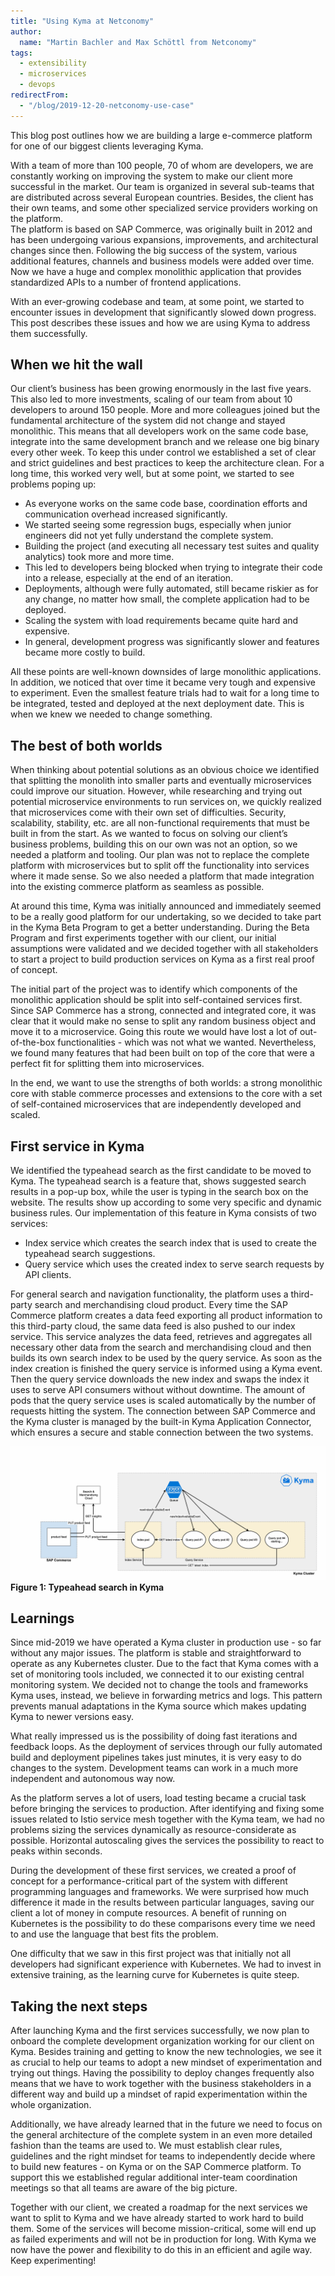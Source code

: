 ```yaml
---
title: "Using Kyma at Netconomy"
author:
  name: "Martin Bachler and Max Schöttl from Netconomy"
tags:
  - extensibility
  - microservices
  - devops
redirectFrom:
  - "/blog/2019-12-20-netconomy-use-case"
---
```



This blog post outlines how we are building a large e-commerce platform for one of our biggest clients leveraging Kyma. 

<!-- overview -->

With a team of more than 100 people, 70 of whom are developers, we are constantly working on improving the system to make our client more successful in the market. Our team is organized in several sub-teams that are distributed across several European countries. Besides, the client has their own teams, and some other specialized service providers working on the platform.  
The platform is based on SAP Commerce, was originally built in 2012 and has been undergoing various expansions, improvements, and architectural changes since then. Following the big success of the system, various additional features, channels and business models were added over time. Now we have a huge and complex monolithic application that provides standardized APIs to a number of frontend applications.  

With an ever-growing codebase and team, at some point, we started to encounter issues in development that significantly slowed down progress. This post describes these issues and how we are using Kyma to address them successfully.

## When we hit the wall

Our client’s business has been growing enormously in the last five years. This also led to more investments, scaling of our team from about 10 developers to around 150 people. More and more colleagues joined but the fundamental architecture of the system did not change and stayed monolithic. This means that all developers work on the same code base, integrate into the same development branch and we release one big binary every other week. To keep this under control we established a set of clear and strict guidelines and best practices to keep the architecture clean. For a long time, this worked very well, but at some point, we started to see problems poping up:

-   As everyone works on the same code base, coordination efforts and communication overhead increased significantly.
-   We started seeing some regression bugs, especially when junior engineers did not yet fully understand the complete system.
-   Building the project (and executing all necessary test suites and quality analytics) took more and more time.
-   This led to developers being blocked when trying to integrate their code into a release, especially at the end of an iteration.
-   Deployments, although were fully automated, still became riskier as for any change, no matter how small, the complete application had to be deployed.
-   Scaling the system with load requirements became quite hard and expensive.
-   In general, development progress was significantly slower and features became more costly to build.  

All these points are well-known downsides of large monolithic applications. In addition, we noticed that over time it became very tough and expensive to experiment. Even the smallest feature trials had to wait for a long time to be integrated, tested and deployed at the next deployment date. This is when we knew we needed to change something.

## The best of both worlds

When thinking about potential solutions as an obvious choice we identified that splitting the monolith into smaller parts and eventually microservices could improve our situation. However, while researching and trying out potential microservice environments to run services on, we quickly realized that microservices come with their own set of difficulties. Security, scalability, stability, etc. are all non-functional requirements that must be built in from the start. As we wanted to focus on solving our client’s business problems, building this on our own was not an option, so we needed a platform and tooling. Our plan was not to replace the complete platform with microservices but to split off the functionality into services where it made sense. So we also needed a platform that made integration into the existing commerce platform as seamless as possible.  

At around this time, Kyma was initially announced and immediately seemed to be a really good platform for our undertaking, so we decided to take part in the Kyma Beta Program to get a better understanding. During the Beta Program and first experiments together with our client, our initial assumptions were validated and we decided together with all stakeholders to start a project to build production services on Kyma as a first real proof of concept.  

The initial part of the project was to identify which components of the monolithic application should be split into self-contained services first. Since SAP Commerce has a strong, connected and integrated core, it was clear that it would make no sense to split any random business object and move it to a microservice. Going this route we would have lost a lot of out-of-the-box functionalities - which was not what we wanted. Nevertheless, we found many features that had been built on top of the core that were a perfect fit for splitting them into microservices.

In the end, we want to use the strengths of both worlds: a strong monolithic core with stable commerce processes and extensions to the core with a set of self-contained microservices that are independently developed and scaled.

## First service in Kyma

We identified the typeahead search as the first candidate to be moved to Kyma. The typeahead search is a feature that,  shows suggested search results in a pop-up box, while the user is typing in the search box on the website. The results show up according to some very specific and dynamic business rules. Our implementation of this feature in Kyma consists of two services:  

-   Index service which creates the search index that is used to create the typeahead search suggestions.
-   Query service which uses the created index to serve search requests by API clients.  

    
For general search and navigation functionality, the platform uses a third-party search and merchandising cloud product. Every time the SAP Commerce platform creates a data feed exporting all product information to this third-party cloud, the same data feed is also pushed to our index service. This service analyzes the data feed, retrieves and aggregates all necessary other data from the search and merchandising cloud and then builds its own search index to be used by the query service. As soon as the index creation is finished the query service is informed using a Kyma event. Then the query service downloads the new index and swaps the index it uses to serve API consumers without without downtime. The amount of pods that the query service uses is scaled automatically by the number of requests hitting the system. The connection between SAP Commerce and the Kyma cluster is managed by the built-in Kyma Application Connector, which ensures a secure and stable connection between the two systems.

![](./suggest_kyma.png)
**Figure 1: Typeahead search in Kyma**  

## Learnings

Since mid-2019 we have operated a Kyma cluster in production use - so far without any major issues. The platform is stable and straightforward to operate as any Kubernetes cluster. Due to the fact that Kyma comes with a set of monitoring tools included, we connected it to our existing central monitoring system. We decided not to change the tools and frameworks Kyma uses, instead, we believe in forwarding metrics and logs. This pattern prevents manual adaptations in the Kyma source which makes updating Kyma to newer versions easy.  

What really impressed us is the possibility of doing fast iterations and feedback loops. As the deployment of services through our fully automated build and deployment pipelines takes just minutes, it is very easy to do changes to the system. Development teams can work in a much more independent and autonomous way now.  

As the platform serves a lot of users, load testing became a crucial task before bringing the services to production. After identifying and fixing some issues related to Istio service mesh together with the Kyma team, we had no problems sizing the services dynamically as resource-considerate as possible. Horizontal autoscaling gives the services the possibility to react to peaks within seconds.  

During the development of these first services, we created a proof of concept for a performance-critical part of the system with different programming languages and frameworks. We were surprised how much difference it made in the results between particular languages, saving our client a lot of money in compute resources. A benefit of running on Kubernetes is the possibility to do these comparisons every time we need to and use the language that best fits the problem.  

One difficulty that we saw in this first project was that initially not all developers had significant experience with Kubernetes. We had to invest in extensive training, as the learning curve for Kubernetes is quite steep.

## Taking the next steps

After launching Kyma and the first services successfully, we now plan to onboard the complete development organization working for our client on Kyma. Besides training and getting to know the new technologies, we see it as crucial to help our teams to adopt a new mindset of experimentation and trying out things. Having the possibility to deploy changes frequently also means that we have to work together with the business stakeholders in a different way and build up a mindset of rapid experimentation within the whole organization. 

Additionally, we have already learned that in the future we need to focus on the general architecture of the complete system in an even more detailed fashion than the teams are used to. We must establish clear rules, guidelines and the right mindset for teams to independently decide where to build new features - on Kyma or on the SAP Commerce platform. To support this we established regular additional inter-team coordination meetings so that all teams are aware of the big picture.  

Together with our client, we created a roadmap for the next services we want to split to Kyma and we have already started to work hard to build them. Some of the services will become mission-critical, some will end up as failed experiments and will not be in production for long. With Kyma we now have the power and flexibility to do this in an efficient and agile way. Keep experimenting!  
